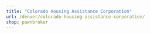 ```yaml
---
title: "Colorado Housing Assistance Corporation"
url: /denver/colorado-housing-assistance-corporation/
shop: pawnbroker
---
```

